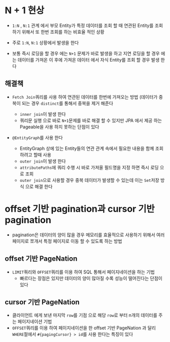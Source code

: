# N + 1 현상

- `1:N` , `N:1` 관계 에서 부모 Entity가 특정 데이터를 조회 할 때 연관된 Entity를 조회 하기 위해서 또 한번 조회를 하는 비효율 적인 상황

- 주로 `1:N`, `N:1` 상황에서 발생을 한다

- 보통 즉시 로딩을 할 경우 에는 `N+1` 문제가 바로 발생을 하고 지연 로딩을 할 경우 에는 데이터를 가져온 이 후에 가져온 데이터 에서 자식 Entity를 조회 할 경우 발생 한다

## 해결책

- `Fetch Join`쿼리를 사용 하여 연관된 데이터를 한번에 가져오는 방법 (데이터가 중복이 되는 경우 `distinct`를 통해서 중복을 제거 해준다
  - `inner join`이 발생 한다
  - 쿼리문 실행 으로 바로 `N+1`문제를 바로 해결 할 수 있지만 JPA 에서 제공 하는 Pageable을 사용 하지 못하는 단점이 있다 

- `@EntityGraph`를 사용 한다
  - EntityGraph 상에 있는 Entity들의 연관 관계 속에서 필요한 내용을 함께 조회 하려고 할때 사용
  - `outer join`이 발생 한다
  - `attributePaths`에 쿼리 수행 시 바로 가져올 필드명을 지정 하면 즉시 로딩 으로 조회
  - `outer join`으로 사용할 경우 중복 데이터가 발생할 수 있는데 이는 `Set`저장 방식 으로 해결 한다

# offset 기반 pagination과 cursor 기반 pagination

- pagination은 데이터의 양이 많을 경우 메모리를 효율적으로 사용하기 위해서 여러 페이지로 쪼개서 특정 페이지로 이동 할 수 있도록 하는 방법

## offset 기반 PageNation

- `LIMIT`쿼리와 `OFFSET`쿼리를 이용 하여 SQL 통해서 페이지네이션을 하는 기법
  - 빠르다는 장점은 있지만 데이터의 양이 많아질 수록 성능이 떨어진다는 단점이 있다

## cursor 기반 PageNation

- 클라이언트 에게 보낸 마지막 `row`를 기점 으로 해당 `row`로 부터 n개의 데이터를 주는 페이지네이션 기법
- `OFFSET`쿼리를 이용 하여 페이지네이션을 한 offset 기반 PageNation 과 달리 `WHERE`절에서 `#{pagingCursor} > id`를 사용 한다는 특징이 있다
